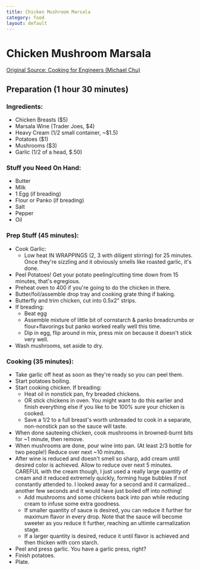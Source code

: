 ```yaml
---
title: Chicken Mushroom Marsala
category: food
layout: default
---
```


# Chicken Mushroom Marsala
[Original Source: Cooking for Engineers (Michael Chu)](http://www.cookingforengineers.com/recipe/59/Chicken-Mushroom-Marsala)

## Preparation (1 hour 30 minutes)

### Ingredients:
* Chicken Breasts ($5)
* Marsala Wine (Trader Joes, $4)
* Heavy Cream (1/2 small container, ~$1.5)
* Potatoes ($1)
* Mushrooms ($3)
* Garlic (1/2 of a head, $.50)

### Stuff you Need On Hand:
* Butter
* Milk
* 1 Egg (if breading)
* Flour or Panko (if breading)
* Salt
* Pepper
* Oil

### Prep Stuff (45 minutes):
* Cook Garlic:
    * Low heat IN WRAPPINGS (2, 3 with diligent stirring) for 25 minutes. Once they\'re sizzling and it obviously smells like roasted garlic, it\'s done.
* Peel Potatoes! Get your potato peeling/cutting time down from 15 minutes, that\'s egregious.
* Preheat oven  to 400 if you're going to do the chicken in there.
* Butter/foil/assemble drop tray and cooking grate thing if baking.
* Butterfly and trim chicken, cut into 0.5x2\" strips.
* If breading:
    * Beat egg
    * Assemble mixture of little bit of cornstarch & panko breadcrumbs or flour+flavorings but panko worked really well this time.
    * Dip in egg, flip around in mix, press mix on because it doesn\'t stick very well.
* Wash mushrooms, set aside to dry.


### Cooking (35 minutes):
* Take garlic off heat as soon as they\'re ready so you can peel them.
* Start potatoes boiling.
* Start cooking chicken. If breading:
    * Heat oil in nonstick pan, fry breaded chickens.
    * OR stick chickens in oven. You might want to do this earlier and finish everything else if you like to be 100% sure your chicken is cooked.
    * Save a 1/2 to a full breast\'s worth unbreaded to cook in a separate, non-nonstick pan so the sauce will taste.
* When done sauteeing chicken, cook mushrooms in browned-burnt bits for ~1 minute, then remove.
* When mushrooms are done, pour wine into pan. (At least 2/3 bottle for two people!) Reduce over next ~10 minutes.
* After wine is reduced and doesn\'t smell so sharp, add cream until desired color is achieved. Allow to reduce over next 5 minutes. CAREFUL with the cream though, I just used a really large quantity of cream and it reduced extremely quickly, forming huge bubbles if not constantly attended to. I looked away for a second and it carmalized... another few seconds and it would have just boiled off into nothing!
    * Add mushrooms and some chickens back into pan while reducing cream to infuse some extra goodness.
    * If smaller quantity of sauce is desired, you can reduce it further for maximum flavor in every drop. Note that the sauce will become sweeter as you reduce it further, reaching an ultimte carmalization stage.
    * If a larger quantity is desired, reduce it until flavor is achieved and then thicken with corn starch.
* Peel and press garlic. You have a garlic press, right?
* Finish potatoes.
* Plate.
